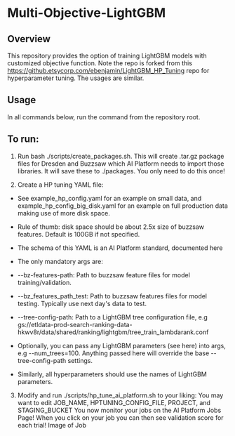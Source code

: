 # Multi-Objective-LightGBM

## Overview
This repository provides the option of training LightGBM models with customized objective function.
Note the repo is forked from this https://github.etsycorp.com/ebenjamin/LightGBM_HP_Tuning repo for hyperparameter tuning. 
The usages are similar. 

## Usage
In all commands below, run the command from the repository root.

## To run:

1. Run bash ./scripts/create_packages.sh. This will create .tar.gz package files for Dresden and Buzzsaw which AI Platform needs to import those libraries. It will save these to ./packages.
You only need to do this once!
 
2. Create a HP tuning YAML file:
 * See example_hp_config.yaml for an example on small data, and example_hp_config_big_disk.yaml for an example on full production data making use of more disk space.
 * Rule of thumb: disk space should be about 2.5x size of buzzsaw features. Default is 100GB if not specified.
 * The schema of this YAML is an AI Platform standard, documented here
 * The only mandatory args are:
  * --bz-features-path: Path to buzzsaw feature files for model training/validation.
  * --bz_features_path_test: Path to buzzsaw features files for model testing. Typically use next day's data to test.
  * --tree-config-path: Path to a LightGBM tree configuration file, e.g gs://etldata-prod-search-ranking-data-hkwv8r/data/shared/ranking/lightgbm/tree_train_lambdarank.conf

 * Optionally, you can pass any LightGBM parameters (see here) into args, e.g --num_trees=100.
Anything passed here will override the base --tree-config-path settings.
 * Similarly, all hyperparameters should use the names of LightGBM parameters.
3. Modify and run ./scripts/hp_tune_ai_platform.sh to your liking:
You may want to edit JOB_NAME, HPTUNING_CONFIG_FILE, PROJECT, and STAGING_BUCKET
You now monitor your jobs on the AI Platform Jobs Page! When you click on your job you can then see validation score for each trial! Image of Job
